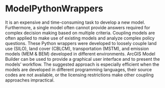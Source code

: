# ModelPythonWrappers

It is an expensive and time-consuming task to develop a new model. Furthermore, a single model often cannot provide answers required for complex decision making based on multiple criteria. Coupling models are often applied to make use of existing models and analyze complex policy questions. These Python wrappers were developed to loosely couple land use (SILO), land cover (CBLCM), transportation (MSTM), and emission models (MEM & BEM) developed in different environments. ArcGIS Model Builder can be used to provide a graphical user interface and to present the models’ workflow. The suggested approach is especially efficient when the models are developed in different programming languages, their source codes are not available, or the licensing restrictions make other coupling approaches impractical.

